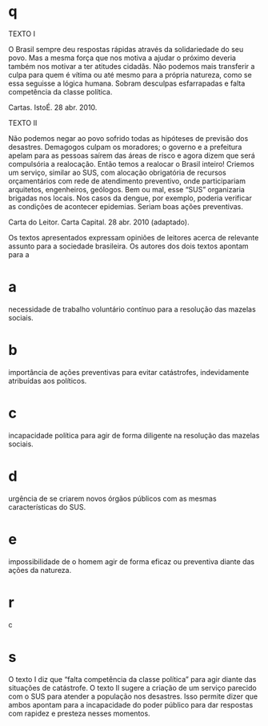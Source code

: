 # q
TEXTO I

O Brasil sempre deu respostas rápidas através da solidariedade do seu povo. Mas a mesma força que nos motiva a ajudar o próximo deveria também nos motivar a ter atitudes cidadãs. Não podemos mais transferir a culpa para quem é vítima ou até mesmo para a própria natureza, como se essa seguisse a lógica humana. Sobram desculpas esfarrapadas e falta competência da classe política.

Cartas. IstoÉ. 28 abr. 2010.

TEXTO II

Não podemos negar ao povo sofrido todas as hipóteses de previsão dos desastres. Demagogos culpam os moradores; o governo e a prefeitura apelam para as pessoas saírem das áreas de risco e agora dizem que será compulsória a realocação. Então temos a realocar o Brasil inteiro! Criemos um serviço, similar ao SUS, com alocação obrigatória de recursos orçamentários com rede de atendimento preventivo, onde participariam arquitetos, engenheiros, geólogos. Bem ou mal, esse “SUS” organizaria brigadas nos locais. Nos casos da dengue, por exemplo, poderia verificar as condições de acontecer epidemias. Seriam boas ações preventivas.

Carta do Leitor. Carta Capital. 28 abr. 2010 (adaptado).

Os textos apresentados expressam opiniões de leitores acerca de relevante assunto para a sociedade brasileira. Os autores dos dois textos apontam para a

# a
necessidade de trabalho voluntário contínuo para a resolução das mazelas sociais.

# b
importância de ações preventivas para evitar catástrofes, indevidamente atribuídas aos políticos.

# c
incapacidade política para agir de forma diligente na resolução das mazelas sociais.

# d
urgência de se criarem novos órgãos públicos com as mesmas características do SUS.

# e
impossibilidade de o homem agir de forma eficaz ou preventiva diante das ações da natureza.

# r
c

# s
O texto I diz que “falta competência da classe política” para agir diante das situações de catástrofe. O texto II sugere a criação de um serviço parecido com o SUS para atender a população nos desastres. Isso permite dizer que ambos apontam para a incapacidade do poder público para dar respostas com rapidez e presteza nesses momentos.
